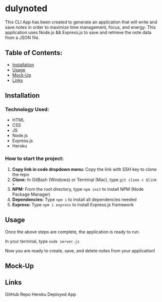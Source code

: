# dulynoted
This CLI App has been created to generate an application that will write and save notes in order to maximize time management, focus, and energy. This application uses Node.js && Express.js to save and retrieve the note data from a JSON file. 


## Table of Contents:
* [Installation](#installation)
* [Usage](#usage)
* [Mock-Up](#mockup)
* [Links](#links)

## Installation

### Technology Used:  
* HTML
* CSS
* JS
* Node.js
* Express.js
* Heroku

### How to start the project:  
1. **Copy link in code dropdown menu:** Copy the link with SSH key to clone the repo
1. **Clone:** In GitBash (Windows) or Terminal (Mac), type `git clone < $link >`
1. **NPM:** From the root directory, type `npm init` to install NPM (Node Package Manager)
1. **Dependencies:** Type `npm i` to install all dependencies needed
1. **Express:** Type `npm i express` to install Express.js framework

## Usage
Once the above steps are complete, the application is ready to run.

In your terminal, type `node server.js`

Now you are ready to create, save, and delete notes from your application!

## Mock-Up


## Links
GitHub Repo
Heroku Deployed App
